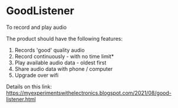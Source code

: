 # GoodListener
To record and play audio

The product should have the following features:
1. Records 'good' quality audio
2. Record continuously - with no time limit*
3. Play available audio data - oldest first
4. Share audio data with phone / computer
5. Upgrade over wifi

Details on this link:
https://myexperimentswithelectronics.blogspot.com/2021/08/good-listener.html
